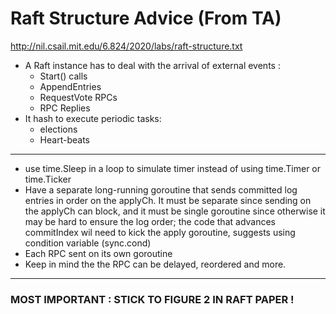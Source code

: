 # Raft Structure Advice (From TA)

http://nil.csail.mit.edu/6.824/2020/labs/raft-structure.txt

- A Raft instance has to deal with the arrival of external events :
  - Start() calls
  - AppendEntries
  - RequestVote RPCs
  - RPC Replies
- It hash to execute periodic tasks:
  - elections
  - Heart-beats

----

- use time.Sleep in a loop to simulate timer instead of using time.Timer or time.Ticker
- Have a separate long-running goroutine that sends committed log entries in order on the applyCh. It must be separate since sending on the applyCh can block, and it must be single goroutine since otherwise it may be hard to ensure the log order; the code that advances commitIndex wil need to kick the apply goroutine, suggests using condition variable (sync.cond)
- Each RPC sent on its own goroutine
- Keep in mind the the RPC can be delayed, reordered and more.

----

### MOST IMPORTANT : STICK TO FIGURE 2 IN RAFT PAPER !